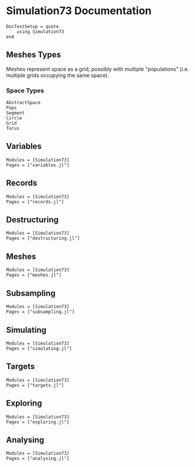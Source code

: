 # Simulation73 Documentation

```@meta
DocTestSetup = quote
    using Simulation73
end
```

## Meshes Types
Meshes represent space as a grid, possibly with multiple "populations" (i.e. multiple grids occupying the same space).

### Space Types
```@docs
AbstractSpace
Pops
Segment
Circle
Grid
Torus
```

## Variables
```@autodocs
Modules = [Simulation73]
Pages = ["variables.jl"]
```

## Records
```@autodocs
Modules = [Simulation73]
Pages = ["records.jl"]
```

## Destructuring
```@autodocs
Modules = [Simulation73]
Pages = ["destructuring.jl"]
```

## Meshes
```@autodocs
Modules = [Simulation73]
Pages = ["meshes.jl"]
```

## Subsampling
```@autodocs
Modules = [Simulation73]
Pages = ["subsampling.jl"]
```

## Simulating
```@autodocs
Modules = [Simulation73]
Pages = ["simulating.jl"]
```

## Targets
```@autodocs
Modules = [Simulation73]
Pages = ["targets.jl"]
```

## Exploring
```@autodocs
Modules = [Simulation73]
Pages = ["exploring.jl"]
```

## Analysing
```@autodocs
Modules = [Simulation73]
Pages = ["analysing.jl"]
```
